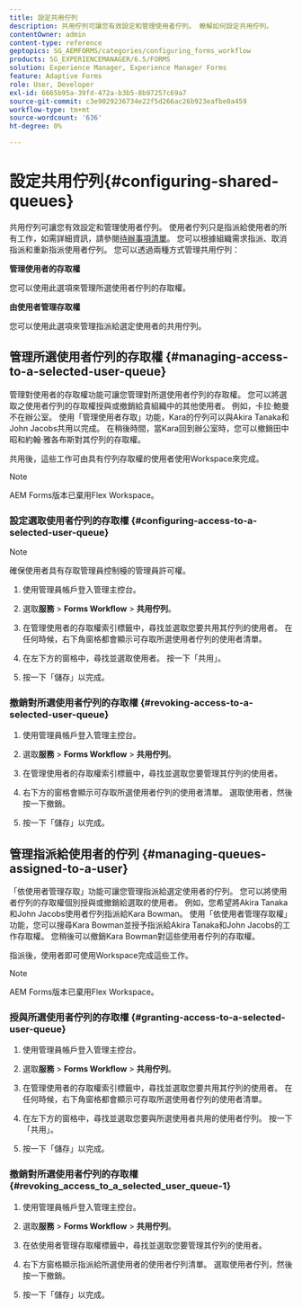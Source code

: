```yaml
---
title: 設定共用佇列
description: 共用佇列可讓您有效設定和管理使用者佇列。 瞭解如何設定共用佇列。
contentOwner: admin
content-type: reference
geptopics: SG_AEMFORMS/categories/configuring_forms_workflow
products: SG_EXPERIENCEMANAGER/6.5/FORMS
solution: Experience Manager, Experience Manager Forms
feature: Adaptive Forms
role: User, Developer
exl-id: 6665b95a-39fd-472a-b3b5-8b97257c69a7
source-git-commit: c3e9029236734e22f5d266ac26b923eafbe0a459
workflow-type: tm+mt
source-wordcount: '636'
ht-degree: 0%

---
```


# 設定共用佇列{#configuring-shared-queues}

共用佇列可讓您有效設定和管理使用者佇列。 使用者佇列只是指派給使用者的所有工作，如需詳細資訊，請參閱[待辦事項清單](https://help.adobe.com/en_US/livecycle/11.0/WorkspaceHelp/WS92d06802c76abadb-2b6ab502126beb6ba2f-7ffc.2.html)。 您可以根據組織需求指派、取消指派和重新指派使用者佇列。 您可以透過兩種方式管理共用佇列：

**管理使用者的存取權**

您可以使用此選項來管理所選使用者佇列的存取權。

**由使用者管理存取權**

您可以使用此選項來管理指派給選定使用者的共用佇列。

## 管理所選使用者佇列的存取權 {#managing-access-to-a-selected-user-queue}

管理對使用者的存取權功能可讓您管理對所選使用者佇列的存取權。 您可以將選取之使用者佇列的存取權授與或撤銷給貴組織中的其他使用者。 例如，卡拉·鮑曼不在辦公室。 使用「管理使用者存取」功能，Kara的佇列可以與Akira Tanaka和John Jacobs共用以完成。 在稍後時間，當Kara回到辦公室時，您可以撤銷田中昭和約翰·雅各布斯對其佇列的存取權。

共用後，這些工作可由具有佇列存取權的使用者使用Workspace來完成。

>[!NOTE]
>
>AEM Forms版本已棄用Flex Workspace。

### 設定選取使用者佇列的存取權 {#configuring-access-to-a-selected-user-queue}

>[!NOTE]
> 
> 確保使用者具有存取管理員控制檯的管理員許可權。

1. 使用管理員帳戶登入管理主控台。
1. 選取&#x200B;**服務** > **Forms Workflow** > **共用佇列**。

1. 在管理使用者的存取權索引標籤中，尋找並選取您要共用其佇列的使用者。 在任何時候，右下角窗格都會顯示可存取所選使用者佇列的使用者清單。
1. 在左下方的窗格中，尋找並選取使用者。 按一下「共用」。
1. 按一下「儲存」以完成。

### 撤銷對所選使用者佇列的存取權 {#revoking-access-to-a-selected-user-queue}

1. 使用管理員帳戶登入管理主控台。
1. 選取&#x200B;**服務** > **Forms Workflow** > **共用佇列**。

1. 在管理使用者的存取權索引標籤中，尋找並選取您要管理其佇列的使用者。
1. 右下方的窗格會顯示可存取所選使用者佇列的使用者清單。 選取使用者，然後按一下撤銷。
1. 按一下「儲存」以完成。

## 管理指派給使用者的佇列 {#managing-queues-assigned-to-a-user}

「依使用者管理存取」功能可讓您管理指派給選定使用者的佇列。 您可以將使用者佇列的存取權個別授與或撤銷給選取的使用者。 例如，您希望將Akira Tanaka和John Jacobs使用者佇列指派給Kara Bowman。 使用「依使用者管理存取權」功能，您可以搜尋Kara Bowman並授予指派給Akira Tanaka和John Jacobs的工作存取權。 您稍後可以撤銷Kara Bowman對這些使用者佇列的存取權。

指派後，使用者即可使用Workspace完成這些工作。

>[!NOTE]
>
>AEM Forms版本已棄用Flex Workspace。

### 授與所選使用者佇列的存取權 {#granting-access-to-a-selected-user-queue}

1. 使用管理員帳戶登入管理主控台。
1. 選取&#x200B;**服務** > **Forms Workflow** > **共用佇列**。

1. 在管理使用者的存取權索引標籤中，尋找並選取您要共用其佇列的使用者。 在任何時候，右下角窗格都會顯示可存取所選使用者佇列的使用者清單。
1. 在左下方的窗格中，尋找並選取您要與所選使用者共用的使用者佇列。 按一下「共用」。
1. 按一下「儲存」以完成。

### 撤銷對所選使用者佇列的存取權 {#revoking_access_to_a_selected_user_queue-1}

1. 使用管理員帳戶登入管理主控台。
1. 選取&#x200B;**服務** > **Forms Workflow** > **共用佇列**。

1. 在依使用者管理存取權標籤中，尋找並選取您要管理其佇列的使用者。
1. 右下方窗格顯示指派給所選使用者的使用者佇列清單。 選取使用者佇列，然後按一下撤銷。
1. 按一下「儲存」以完成。
